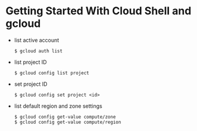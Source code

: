 # Getting Started With Cloud Shell and gcloud
- list active account

    `$ gcloud auth list`

- list project ID

    `$ gcloud config list project`

- set project ID

    `$ gcloud config set project <id>`

- list default region and zone settings

    ```console
    $ gcloud config get-value compute/zone
    $ gcloud config get-value compute/region
    ```
